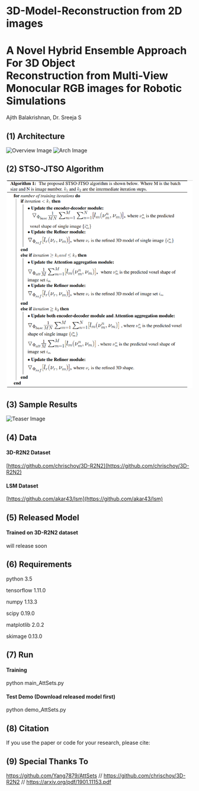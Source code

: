 # 3D-Model-Reconstruction from 2D images
# A Novel Hybrid Ensemble Approach For 3D Object <br /> Reconstruction from Multi-View Monocular RGB images for Robotic Simulations 
Ajith Balakrishnan, Dr. Sreeja S

## (1) Architecture
![Overview Image](https://github.com/Ajithbalakrishnan/3D-Model-Reconstruction/blob/master/imgs/arch_overview.png)
![Arch Image](https://github.com/Ajithbalakrishnan/3D-Model-Reconstruction/blob/master/imgs/solution_arch.png)
## (2) STSO-JTSO Algorithm
![Teaser Image](https://github.com/Ajithbalakrishnan/3D-Model-Reconstruction/blob/master/imgs/stsojtso.png)
## (3) Sample Results
![Teaser Image](https://github.com/Ajithbalakrishnan/3D-Object-Reconstruction-from-Multi-View-Monocular-RGB-images/blob/master/imgs/qualitativeoutpus.png)

## (4) Data
#### 3D-R2N2 Dataset
[https://github.com/chrischoy/3D-R2N2](https://github.com/chrischoy/3D-R2N2)
#### LSM Dataset
[https://github.com/akar43/lsm](https://github.com/akar43/lsm)

## (5) Released Model
#### Trained on 3D-R2N2 dataset
will release soon

## (6) Requirements
python  3.5

tensorflow 1.11.0 

numpy 1.13.3

scipy 0.19.0

matplotlib 2.0.2

skimage 0.13.0

## (7) Run
#### Training
python main_AttSets.py

#### Test Demo (Download released model first)
python demo_AttSets.py

## (8) Citation
If you use the paper or code for your research, please cite:

## (9) Special Thanks To
https://github.com/Yang7879/AttSets
//
https://github.com/chrischoy/3D-R2N2
//
https://arxiv.org/pdf/1901.11153.pdf 
